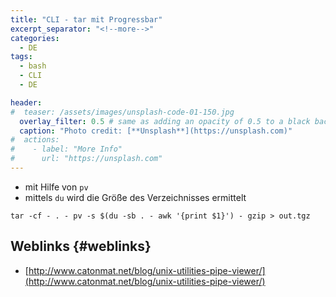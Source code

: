 ```yaml
---
title: "CLI - tar mit Progressbar"
excerpt_separator: "<!--more-->"
categories:
  - DE
tags:
  - bash
  - CLI
  - DE

header:
#  teaser: /assets/images/unsplash-code-01-150.jpg
  overlay_filter: 0.5 # same as adding an opacity of 0.5 to a black background
  caption: "Photo credit: [**Unsplash**](https://unsplash.com)"
#  actions:
#    - label: "More Info"
#      url: "https://unsplash.com"
---
```




* mit Hilfe von `pv`
* mittels `du` wird die Größe des Verzeichnisses ermittelt

```
tar -cf - . - pv -s $(du -sb . - awk '{print $1}') - gzip > out.tgz
```
<!--more-->
## Weblinks {#weblinks}

* [http://www.catonmat.net/blog/unix-utilities-pipe-viewer/](http://www.catonmat.net/blog/unix-utilities-pipe-viewer/)



